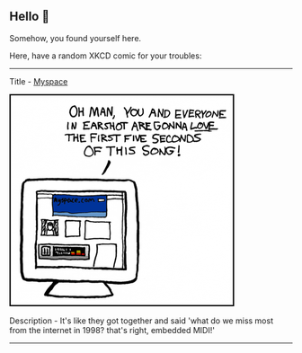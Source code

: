 ## Hello 👀

Somehow, you found yourself here.

Here, have a random XKCD comic for your troubles:

-----------------------------------

Title - [Myspace](https://xkcd.com/134)

![Myspace](./random_comic.png)

Description - It's like they got together and said 'what do we miss most from the internet in 1998?  that's right, embedded MIDI!'

-----------------------------------